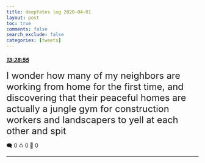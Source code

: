 ```yaml
---
title: deepfates log 2020-04-01
layout: post
toc: true
comments: false
search_exclude: false
categories: [tweets]
---
```



#### <a href = "https://twitter.com/deepfates/status/1245432975413501952">*13:28:55*</a>

<font size="5">I wonder how many of my neighbors are working from home for the first time, and discovering that their peaceful homes are actually a jungle gym for construction workers and landscapers to yell at each other and spit</font>



🗨️ 0 ♺ 0 🤍  0   

---
    
            


